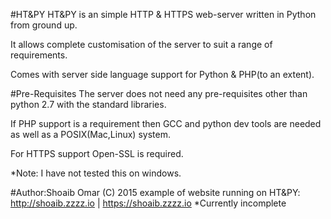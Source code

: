 #HT&PY
HT&PY is an simple HTTP & HTTPS web-server written in Python from ground up.

It allows complete customisation of the server to suit a range of requirements.

Comes with server side language support for Python & PHP(to an extent).


#Pre-Requisites
The server does not need any pre-requisites other than python 2.7 with the standard libraries.

If PHP support is a requirement then GCC and python dev tools are needed as well as a POSIX(Mac,Linux) system.

For HTTPS support Open-SSL is required.

*Note: I have not tested this on windows.

#Author:Shoaib Omar (C) 2015
example of website running on HT&PY: http://shoaib.zzzz.io | https://shoaib.zzzz.io *Currently incomplete
